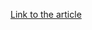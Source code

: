 [Link to the article](https://malwaretech.com/2023/12/silly-edr-bypasses-and-where-to-find-them.html)
